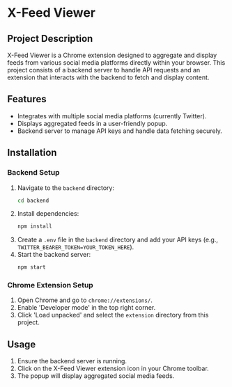 # X-Feed Viewer

## Project Description
X-Feed Viewer is a Chrome extension designed to aggregate and display feeds from various social media platforms directly within your browser. This project consists of a backend server to handle API requests and an extension that interacts with the backend to fetch and display content.

## Features
- Integrates with multiple social media platforms (currently Twitter).
- Displays aggregated feeds in a user-friendly popup.
- Backend server to manage API keys and handle data fetching securely.

## Installation

### Backend Setup
1. Navigate to the `backend` directory:
   ```bash
   cd backend
   ```
2. Install dependencies:
   ```bash
   npm install
   ```
3. Create a `.env` file in the `backend` directory and add your API keys (e.g., `TWITTER_BEARER_TOKEN=YOUR_TOKEN_HERE`).
4. Start the backend server:
   ```bash
   npm start
   ```

### Chrome Extension Setup
1. Open Chrome and go to `chrome://extensions/`.
2. Enable 'Developer mode' in the top right corner.
3. Click 'Load unpacked' and select the `extension` directory from this project.

## Usage
1. Ensure the backend server is running.
2. Click on the X-Feed Viewer extension icon in your Chrome toolbar.
3. The popup will display aggregated social media feeds. 